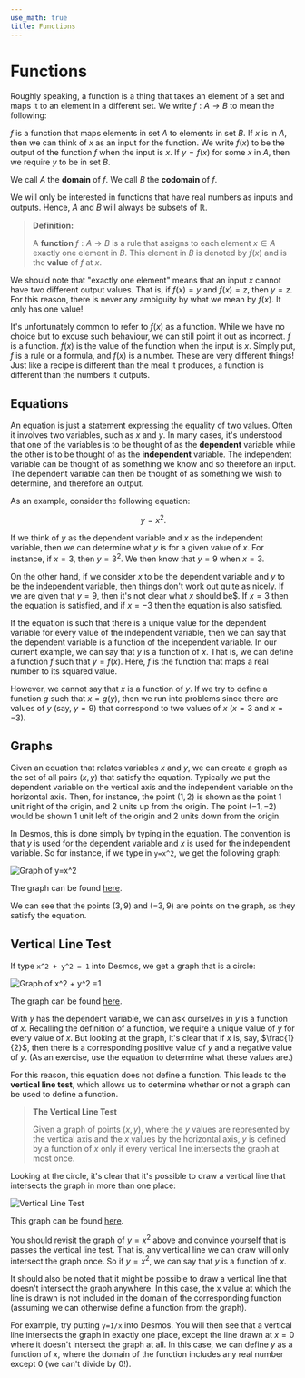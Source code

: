 ```yaml
---
use_math: true
title: Functions
---
```


# Functions

Roughly speaking, a function is a thing that takes an element of a set and maps it to an element in a different set. We write $f: A \rightarrow B$ to mean the following:

$f$ is a function that maps elements in set $A$ to elements in set $B$. If $x$ is in $A$, then we can think of $x$ as an input for the function. We write $f(x)$ to be the output of the function $f$ when the input is $x$. If $y=f(x)$ for some $x$ in $A$, then we require $y$ to be in set $B$.

We call $A$ the **domain** of $f$. We call $B$ the **codomain** of $f$.

We will only be interested in functions that have real numbers as inputs and outputs. Hence, $A$ and $B$ will always be subsets of $\mathbb{R}$.

> **Definition:**
>
>A **function** $f: A \rightarrow B$ is a rule that assigns to each element $x \in A$ exactly one element in $B$. This element in $B$ is denoted by $f(x)$ and is the **value** of $f$ at $x$.

We should note that "exactly one element" means that an input $x$ cannot have two different output values. That is, if $f(x) = y$ and $f(x) = z$, then $y = z$. For this reason, there is never any ambiguity by what we mean by $f(x)$. It only has one value!

It's unfortunately common to refer to $f(x)$ as a function. While we have no choice but to excuse such behaviour, we can still point it out as incorrect. $f$ is a function. $f(x)$ is the value of the function when the input is $x$. Simply put, $f$ is a rule or a formula, and $f(x)$ is a number. These are very different things! Just like a recipe is different than the meal it produces, a function is different than the numbers it outputs.

## Equations

An equation is just a statement expressing the equality of two values. Often it involves two variables, such as $x$ and $y$. In many cases, it's understood that one of the variables is to be thought of as the **dependent** variable while the other is to be thought of as the **independent** variable. The independent variable can be thought of as something we know and so therefore an input. The dependent variable can then be thought of as something we wish to determine, and therefore an output.

As an example, consider the following equation:

$$ y = x^2.$$

If we think of $y$ as the dependent variable and $x$ as the independent variable, then we can determine what $y$ is for a given value of $x$. For instance, if $x = 3$, then $y = 3^2$. We then know that $y = 9$ when $x = 3$.

On the other hand, if we consider $x$ to be the dependent variable and $y$ to be the independent variable, then things don't work out quite as nicely. If we are given that $y=9$, then it's not clear what $x$ should be$. If $x=3$ then the equation is satisfied, and if $x=-3$ then the equation is also satisfied.

If the equation is such that there is a unique value for the dependent variable for every value of the independent variable, then we can say that the dependent variable is a function of the independent variable. In our current example, we can say that $y$ is a function of $x$. That is, we can define a function $f$ such that $y=f(x)$. Here, $f$ is the function that maps a real number to its squared value.

However, we cannot say that $x$ is a function of $y$. If we try to define a function $g$ such that $x=g(y)$, then we run into problems since there are values of $y$ (say, $y=9$) that correspond to two values of $x$ ($x=3$ and $x=-3$).

## Graphs

Given an equation that relates variables $x$ and $y$, we can create a graph as the set of all pairs $(x,y)$ that satisfy the equation. Typically we put the dependent variable on the vertical axis and the independent variable on the horizontal axis. Then, for instance, the point $(1,2)$ is shown as the point $1$ unit right of the origin, and $2$ units up from the origin. The point $(-1,-2)$ would be shown $1$ unit left of the origin and $2$ units down from the origin.

In Desmos, this is done simply by typing in the equation. The convention is that $y$ is used for the dependent variable and $x$ is used for the independent variable. So for instance, if we type in `y=x^2`, we get the following graph:

![Graph of $y=x^2$](images/testgraph.png "Graph of y=x^2")

The graph can be found [here](https://www.desmos.com/calculator/cgwhdkpkdt).

We can see that the points $(3,9)$ and $(-3,9)$ are points on the graph, as they satisfy the equation.

## Vertical Line Test

If type `x^2 + y^2 = 1` into Desmos, we get a graph that is a circle:

![Graph of $x^2 + y^2 =1$](images/circlegraph.png "Graph of x^2 + y^2 = 1")

The graph can be found [here](https://www.desmos.com/calculator/zl9ybaimr9).

With $y$ has the dependent variable, we can ask ourselves in $y$ is a function of $x$. Recalling the definition of a function, we require a unique value of $y$ for every value of $x$. But looking at the graph, it's clear that if $x$ is, say, $\frac{1}{2}$,  then there is a corresponding positive value of $y$ and a negative value of $y$. (As an exercise, use the equation to determine what these values are.)

For this reason, this equation does not define a function. This leads to the **vertical line test**, which allows us to determine whether or not a graph can be used to define a function.

>**The Vertical Line Test**
>
> Given a graph of points $(x,y)$, where the $y$ values are represented by the vertical axis and the $x$ values by the horizontal axis, $y$ is defined by a function of $x$ only if every vertical line intersects the graph at most once.

Looking at the circle, it's clear that it's possible to draw a vertical line that intersects the graph in more than one place:

![Vertical Line Test](images/vertical_line_test.png "Vertical Line Test")

This graph can be found [here](https://www.desmos.com/calculator/4xedjbn5zq).

You should revisit the graph of $y=x^2$ above and convince yourself that is passes the vertical line test. That is, any vertical line we can draw will only intersect the graph once. So if $y=x^2$, we can say that $y$ is a function of $x$.

It should also be noted that it might be possible to draw a vertical line that doesn't intersect the graph anywhere. In this case, the x value at which the line is drawn is not included in the domain of the corresponding function (assuming we can otherwise define a function from the graph).

For example, try putting `y=1/x` into Desmos. You will then see that a vertical line intersects the graph in exactly one place, except the line drawn at $x=0$ where it doesn't intersect the graph at all. In this case, we can define $y$ as a function of $x$, where the domain of the function includes any real number except $0$ (we can't divide by $0$!).


